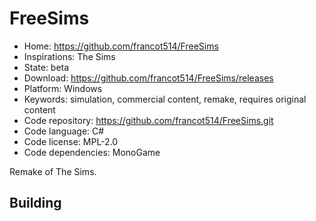 # FreeSims

- Home: https://github.com/francot514/FreeSims
- Inspirations: The Sims
- State: beta
- Download: https://github.com/francot514/FreeSims/releases
- Platform: Windows
- Keywords: simulation, commercial content, remake, requires original content
- Code repository: https://github.com/francot514/FreeSims.git
- Code language: C#
- Code license: MPL-2.0
- Code dependencies: MonoGame

Remake of The Sims.

## Building
